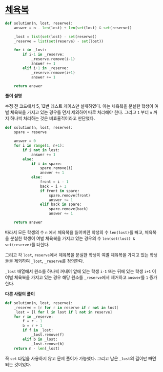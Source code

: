 # [체육복](https://programmers.co.kr/learn/courses/30/lessons/42862)

```python
def solution(n, lost, reserve):
    answer = n - len(lost) + len(set(lost) & set(reserve))

    _lost = list(set(lost) - set(reserve))
    _reserve = list(set(reserve) - set(lost))

    for i in _lost:
        if i-1 in _reserve:
            _reserve.remove(i-1)
            answer += 1
        elif i+1 in _reserve:
            _reserve.remove(i+1)
            answer += 1

    return answer
```

**풀이 설명**

수정 전 코드에서 5, 12번 테스트 케이스만 실패하였다. 이는 체육복을 분실한 학생이 여벌 체육복을 가지고 있는 경우를 먼저 제외하여 따로 처리해야 한다. 그리고 `1` 부터 `n` 까지 하나씩 처리하는 것은 비효율적이라고 판단했다.

```python
def solution(n, lost, reserve):
    spare = reserve

    answer = 0
    for i in range(1, n+1):
        if i not in lost:
            answer += 1
        else:
            if i in spare:
                spare.remove(i)
                answer += 1
            else:
                front = i - 1
                back = i + 1
                if front in spare:
                    spare.remove(front)
                    answer += 1
                elif back in spare:
                    spare.remove(back)
                    answer += 1

    return answer
```

따라서 모든 학생의 수 `n` 에서 체육복을 잃어버린 학생의 수 `len(lost)`를 빼고, 체육복을 분실한 학생이 여벌 체육복을 가지고 있는 경우의 수 `len(set(lost) & set(reserve)`를 더한다.

그리고 각 `lost`, `reserve`에서 체육복을 분실한 학생이 여벌 체육복을 가지고 있는 학생들을 제외하여 `_lost`, `_reserve`를 정의한다.

`_lost` 배열에서 원소를 하나씩 꺼내어 앞에 있는 학생 `i-1` 또는 뒤에 있는 학생 `i+1` 이 여벌 체육복을 가지고 있는 경우 해당 원소를 `_reserve`에서 제거하고 `answer`를 `1` 증가한다.

**다른 사람의 풀이**

```python
def solution(n, lost, reserve):
    _reserve = [r for r in reserve if r not in lost]
    _lost = [l for l in lost if l not in reserve]
    for r in _reserve:
        f = r - 1
        b = r + 1
        if f in _lost:
            _lost.remove(f)
        elif b in _lost:
            _lost.remove(b)
    return n - len(_lost)
```

꼭 `set` 타입을 사용하지 않고 문제 풀이가 가능했다. 그리고 남은 `_lost`의 길이만 빼면 되는 것이었다.
